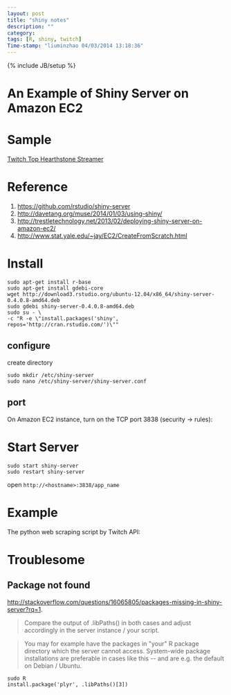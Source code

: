 ```yaml
---
layout: post
title: "shiny notes"
description: ""
category:
tags: [R, shiny, twitch]
Time-stamp: "liuminzhao 04/03/2014 13:18:36"
---
```

{% include JB/setup %}

An Example of Shiny Server on Amazon EC2
==============

# Sample

[Twitch Top Hearthstone Streamer](http://ec2-54-227-21-66.compute-1.amazonaws.com:3838/app1/)

# Reference

1. <https://github.com/rstudio/shiny-server>
2. <http://davetang.org/muse/2014/01/03/using-shiny/>
3. <http://trestletechnology.net/2013/02/deploying-shiny-server-on-amazon-ec2/>
4. <http://www.stat.yale.edu/~jay/EC2/CreateFromScratch.html>

# Install

	sudo apt-get install r-base
	sudo apt-get install gdebi-core
	wget http://download3.rstudio.org/ubuntu-12.04/x86_64/shiny-server-0.4.0.8-amd64.deb
	sudo gdebi shiny-server-0.4.0.8-amd64.deb
	sudo su - \
	-c "R -e \"install.packages('shiny', repos='http://cran.rstudio.com/')\""

## configure

create directory

	sudo mkdir /etc/shiny-server
	sudo nano /etc/shiny-server/shiny-server.conf

<script src="https://gist.github.com/liuminzhao/9959639.js"></script>


## port

On Amazon EC2 instance, turn on the TCP port 3838 (security -> rules):

# Start Server

	sudo start shiny-server
	sudo restart shiny-server

open `http://<hostname>:3838/app_name`

# Example

<script src="https://gist.github.com/liuminzhao/9959769.js"></script>

The python web scraping script by Twitch API:

<script src="https://gist.github.com/liuminzhao/9437693.js"></script>

# Troublesome

## Package not found

<http://stackoverflow.com/questions/16065805/packages-missing-in-shiny-server?rq=1>.

> Compare the output of .libPaths() in both cases and adjust accordingly in the server instance / your script.

> You may for example have the packages in "your" R package directory which the server cannot access. System-wide package installations are preferable in cases like this -- and are e.g. the default on Debian / Ubuntu.

	sudo R
	install.package('plyr', .libPaths()[3])
